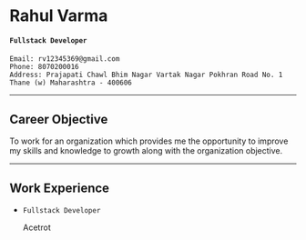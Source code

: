 # Rahul Varma

<!---
<img src="https://ragasave.github.io/RCButton/img/rahul-varma.jpg" width="120" alt="Rahul Varma">
-->
#### `Fullstack Developer`
```
Email: rv12345369@gmail.com
Phone: 8070200016
Address: Prajapati Chawl Bhim Nagar Vartak Nagar Pokhran Road No. 1 Thane (w) Maharashtra - 400606
```
----
## Career Objective

To work for an organization which provides me the opportunity to improve my skills and knowledge to growth along with the
organization objective.

---
## Work Experience
  - `Fullstack Developer`

    Acetrot
